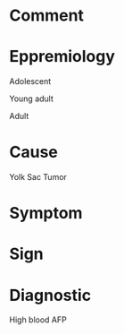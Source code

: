 # Comment

# Eppremiology

Adolescent

Young adult

Adult

# Cause

Yolk Sac Tumor

# Symptom

# Sign

# Diagnostic

High blood AFP
